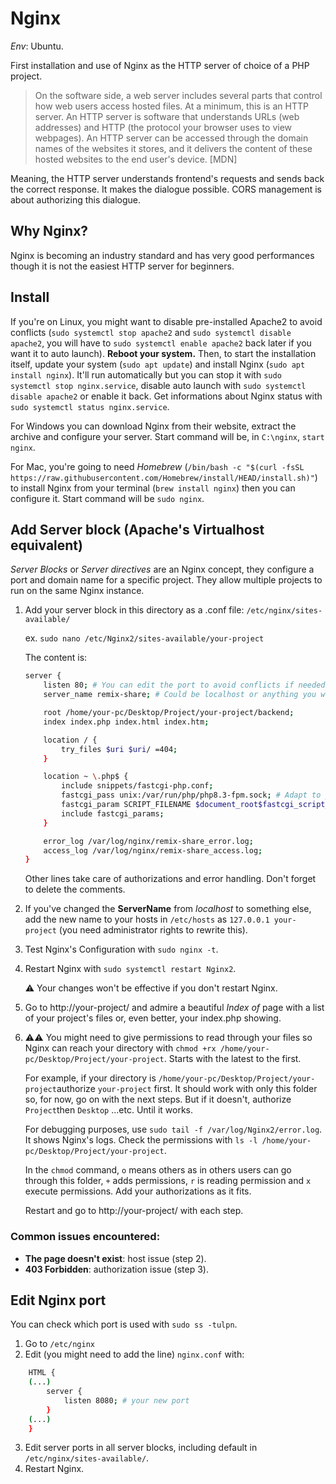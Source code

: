# Nginx

*Env*: Ubuntu.

First installation and use of Nginx as the HTTP server of choice of a PHP project.

> On the software side, a web server includes several parts that control how web users access hosted files. At a minimum, this is an HTTP server. An HTTP server is software that understands URLs (web addresses) and HTTP (the protocol your browser uses to view webpages). An HTTP server can be accessed through the domain names of the websites it stores, and it delivers the content of these hosted websites to the end user's device. [MDN]

Meaning, the HTTP server understands frontend's requests and sends back the correct response. It makes the dialogue possible. CORS management is about authorizing this dialogue.

## Why Nginx?

Nginx is becoming an industry standard and has very good performances though it is not the easiest HTTP server for beginners.

## Install

If you're on Linux, you might want to disable pre-installed Apache2 to avoid conflicts (`sudo systemctl stop apache2` and `sudo systemctl disable apache2`, you will have to `sudo systemctl enable apache2` back later if you want it to auto launch). **Reboot your system.** Then, to start the installation itself, update your system (`sudo apt update`) and install Nginx (`sudo apt install nginx`). It'll run automatically but you can stop it with `sudo systemctl stop nginx.service`, disable auto launch with `sudo systemctl disable apache2` or enable it back. Get informations about Nginx status with `sudo systemctl status nginx.service`.

For Windows you can download Nginx from their website, extract the archive and configure your server. Start command will be, in `C:\nginx`, `start nginx`.

For Mac, you're going to need *Homebrew* (`/bin/bash -c "$(curl -fsSL https://raw.githubusercontent.com/Homebrew/install/HEAD/install.sh)"`) to install Nginx from your terminal (`brew install nginx`) then you can configure it. Start command will be `sudo nginx`.

## Add Server block (Apache's Virtualhost equivalent)

*Server Blocks* or *Server directives* are an Nginx concept, they configure a port and domain name for a specific project. They allow multiple projects to run on the same Nginx instance.

1. Add your server block in this directory as a .conf file: `/etc/nginx/sites-available/`

    ex. `sudo nano /etc/Nginx2/sites-available/your-project`

    The content is: 
    ```sh
    server {
        listen 80; # You can edit the port to avoid conflicts if needed
        server_name remix-share; # Could be localhost or anything you want

        root /home/your-pc/Desktop/Project/your-project/backend;
        index index.php index.html index.htm;

        location / {
            try_files $uri $uri/ =404;
        }

        location ~ \.php$ {
            include snippets/fastcgi-php.conf;
            fastcgi_pass unix:/var/run/php/php8.3-fpm.sock; # Adapt to your version of PHP, verify fpm.sock is installed
            fastcgi_param SCRIPT_FILENAME $document_root$fastcgi_script_name;
            include fastcgi_params;
        }

        error_log /var/log/nginx/remix-share_error.log;
        access_log /var/log/nginx/remix-share_access.log;
    }

    ```
    Other lines take care of authorizations and error handling. Don't forget to delete the comments.

2. If you've changed the **ServerName** from *localhost* to something else, add the new name to your hosts in `/etc/hosts` as `127.0.0.1 your-project` (you need administrator rights to rewrite this).
3. Test Nginx's Configuration with `sudo nginx -t`.

4. Restart Nginx with `sudo systemctl restart Nginx2`.

    ⚠️ Your changes won't be effective if you don't restart Nginx.
    
5. Go to http://your-project/ and admire a beautiful *Index of* page with a list of your project's files or, even better, your index.php showing.


6. ⚠️⚠️ You might need to give permissions to read through your files so Nginx can reach your directory with `chmod +rx /home/your-pc/Desktop/Project/your-project`. Starts with the latest to the first. 

    For example, if your directory is `/home/your-pc/Desktop/Project/your-project`authorize `your-project` first. It should work with only this folder so, for now, go on with the next steps. But if it doesn't, authorize `Project`then `Desktop` ...etc. Until it works. 
    
    For debugging purposes, use `sudo tail -f /var/log/Nginx2/error.log`. It shows Nginx's logs. Check the permissions with `ls -l /home/your-pc/Desktop/Project/your-project`.

    In the `chmod` command, `o` means others as in others users can go through this folder, `+` adds permissions, `r` is reading permission and `x` execute permissions. Add your authorizations as it fits.

    Restart and go to http://your-project/ with each step.


### Common issues encountered: 
- **The page doesn't exist**: host issue (step 2).
- **403 Forbidden**: authorization issue (step 3).


## Edit Nginx port

You can check which port is used with `sudo ss -tulpn`.

1. Go to `/etc/nginx`
2. Edit (you might need to add the line) `nginx.conf` with:
```sh
    HTML {
    (...)
        server {
            listen 8080; # your new port
        }
    (...)
    }
```
3. Edit server ports in all server blocks, including default in `/etc/nginx/sites-available/`.
4. Restart Nginx.